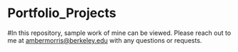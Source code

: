 # Portfolio_Projects
#In this repository, sample work of mine can be viewed. Please reach out to me at ambermorris@berkeley.edu with any questions or requests.

